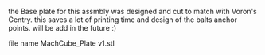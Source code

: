 the Base plate for this assmbly was designed and cut to match with Voron's Gentry.
this saves a lot of printing time and design of the balts anchor points.
will be add in the future :)



file name MachCube_Plate v1.stl
